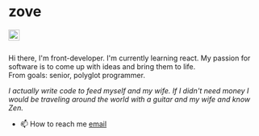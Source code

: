 
</p><h1 align="left">zove</h1>

  <a href="https://t.me/zovedeveloper">
  <img align="left" alt="Telegram" width="22px" src="https://simpleicons.org/icons/telegram.svg" />
  </a>
    
<br />
<br />

Hi there, I'm front-developer. I'm currently learning react.
My passion for software is to come up with ideas and bring them to life.  
From goals: senior, polyglot programmer.

*I actually write code to feed myself and my wife. If I didn't need money I would be traveling around the world with a guitar and my wife and know Zen.*

- 📫 How to reach me [email](mailto:zoveremoved-thisdisabled@yandex.ru)
  
